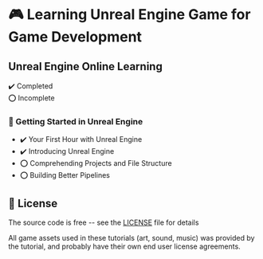 # :video_game: Learning Unreal Engine Game for Game Development

## Unreal Engine Online Learning

:heavy_check_mark: Completed  
:o: Incomplete

### :beginner: Getting Started in Unreal Engine

- :heavy_check_mark: Your First Hour with Unreal Engine
- :heavy_check_mark: Introducing Unreal Engine
- :o: Comprehending Projects and File Structure
- :o: Building Better Pipelines

## :page_with_curl: License

The source code is free -- see the [LICENSE](LICENSE) file for details

All game assets used in these tutorials (art, sound, music) was provided by the tutorial, and probably have their own end user license agreements.
